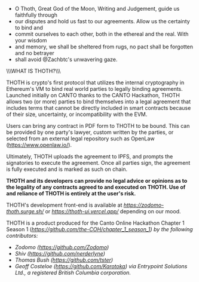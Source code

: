 - O Thoth, Great God of the Moon, Writing and Judgement, guide us faithfully through
- our disputes and hold us fast to our agreements. Allow us the certainty to bind and
- commit ourselves to each other, both in the ethereal and the real. With your wisdom
- and memory, we shall be sheltered from rugs, no pact shall be forgotten and no betrayer
- shall avoid @Zachbtc's unwavering gaze.

\\\\\WHAT IS THOTH?\\\\\

THOTH is crypto's first protocol that utilizes the internal cryptography in Ethereum's VM to bind 
real world parties to legally binding agreements. Launched initially on CANTO thanks to the CANTO 
Hackathon, THOTH allows two (or more) parties to bind themselves into a legal agreement that includes
terms that cannot be directly included in smart contracts because of their size, uncertainty, or 
incompatibility with the EVM.

Users can bring any contract in PDF form to THOTH to be bound. This can be provided by one party's 
lawyer, custom written by the parties, or selected from an external legal repository such as OpenLaw 
(https://www.openlaw.io/).

Ultimately, THOTH uploads the agreement to IPFS, and prompts the signatories to execute the agreement. 
Once all parties sign, the agreement is fully executed and is marked as such on chain.

<b>THOTH and its developers can provide no legal advice or opinions as to the legality of any contracts 
  agreed to and executed on THOTH. Use of and reliance of THOTH is entirely at the user's risk.</b>

THOTH's development front-end is available at <i>https://zodomo-thoth.surge.sh/ </i> or 
<i>https://thoth-ui.vercel.app/</i> depending on our mood.

THOTH is a product produced for the Canto Online Hackathon Chapter 1 Season 1 
(<i>https://github.com/the-COH/chapter_1_season_1<i/>) by the following contributors:
- Zodomo <i>(https://github.com/Zodomo<i/>)
- Shiv (<i>https://github.com/nerderlyne<i/>)
- Thomas Bush (<i>https://github.com/tster<i/>)
- Geoff Costeloe (<i>https://github.com/Karotoka<i/>) via Entrypoint Solutions Ltd., a 
registered British Columbia corporation.
